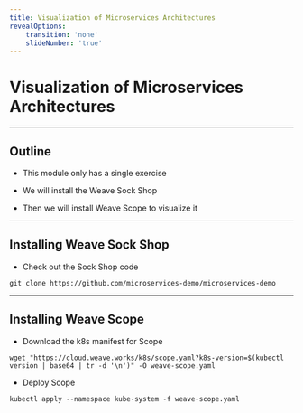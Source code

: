 ```yaml
---
title: Visualization of Microservices Architectures
revealOptions:
    transition: 'none'
    slideNumber: 'true'
---
```


# Visualization of Microservices Architectures

---

## Outline

* This module only has a single exercise

* We will install the Weave Sock Shop

* Then we will install Weave Scope to visualize it

---

## Installing Weave Sock Shop

* Check out the Sock Shop code

```
git clone https://github.com/microservices-demo/microservices-demo
```


---


## Installing Weave Scope

* Download the k8s manifest for Scope

```
wget "https://cloud.weave.works/k8s/scope.yaml?k8s-version=$(kubectl version | base64 | tr -d '\n')" -O weave-scope.yaml
```

* Deploy Scope

```
kubectl apply --namespace kube-system -f weave-scope.yaml
```

